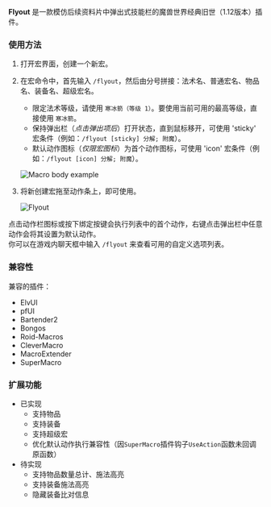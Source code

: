 **Flyout** 是一款模仿后续资料片中弹出式技能栏的魔兽世界经典旧世（1.12版本）插件。

### 使用方法
1. 打开宏界面，创建一个新宏。
2. 在宏命令中，首先输入 `/flyout`，然后由分号拼接：法术名、普通宏名、物品名、装备名、超级宏名。
   - 限定法术等级，请使用 `寒冰箭（等级 1）`。要使用当前可用的最高等级，直接使用 `寒冰箭`。
   - 保持弹出栏（*点击弹出项后*）打开状态，直到鼠标移开，可使用 'sticky' 宏条件（例如：`/flyout [sticky] 分解; 附魔`）。
   - 默认动作图标（*仅限宏图标*）为首个动作图标，可使用 'icon' 宏条件（例如：`/flyout [icon] 分解; 附魔`）。

   ![Macro body example](screenshots/macro.png)

3. 将新创建宏拖至动作条上，即可使用。

   ![Flyout](screenshots/bar.png)


点击动作栏图标或按下绑定按键会执行列表中的首个动作，右键点击弹出栏中任意动作会将其设置为默认动作。  
你可以在游戏内聊天框中输入 `/flyout` 来查看可用的自定义选项列表。

### 兼容性
兼容的插件：
- ElvUI
- pfUI
- Bartender2
- Bongos
- Roid-Macros
- CleverMacro
- MacroExtender
- SuperMacro

### 扩展功能
- 已实现
   - 支持物品
   - 支持装备
   - 支持超级宏
   - 优化默认动作执行兼容性（因`SuperMacro`插件钩子`UseAction`函数未回调原函数）
- 待实现
   - 支持物品数量总计、施法高亮
   - 支持装备施法高亮
   - 隐藏装备比对信息
